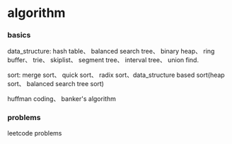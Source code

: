 # algorithm

### basics

data_structure: hash table、 balanced search tree、 binary heap、 ring buffer、 trie、 skiplist、 segment tree、 interval tree、 union find.

sort: merge sort、 quick sort、 radix sort、data_structure based sort(heap sort、 balanced search tree sort)

huffman coding、 banker's algorithm


### problems

leetcode problems